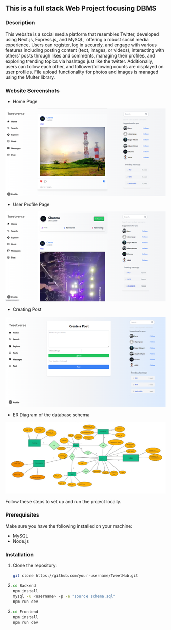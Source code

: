 ## This is a full stack Web Project focusing DBMS

### Description
This website is a social media platform that resembles Twitter, developed using Next.js, Express.js, and MySQL, offering a robust social media experience. Users can register, log in securely, and engage with various features including posting content (text, images, or videos), interacting with others' posts through likes and comments, managing their profiles, and exploring trending topics via hashtags just like the twitter. Additionally, users can follow each other, and follower/following counts are displayed on user profiles.  File upload functionality for photos and images is managed using the Multer library.

### Website Screenshots
- Home Page 
<img src="https://github.com/Sagarshivalingappaathani/TweetVerse-Social-Media-App/blob/main/secreenshots/home.png">

- User Profile Page
<img src="https://github.com/Sagarshivalingappaathani/TweetVerse-Social-Media-App/blob/main/secreenshots/profile.png">

- Creating Post
<img src="https://github.com/Sagarshivalingappaathani/TweetVerse-Social-Media-App/blob/main/secreenshots/createpost.png">

- ER Diagram of the database schema
<img src="https://github.com/Sagarshivalingappaathani/TweetVerse-Social-Media-App/blob/main/secreenshots/ER.jpg">


Follow these steps to set up and run the project locally.

### Prerequisites

Make sure you have the following installed on your machine:

- MySQL
- Node.js

### Installation

1. Clone the repository:

   ```bash
   git clone https://github.com/your-username/TweetHub.git 
2. ```bash
   cd Backend   
   npm install
   mysql -u <username> -p -e "source schema.sql"
   npm run dev 
3. ```bash
   cd Frontend  
   npm install
   npm run dev
